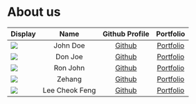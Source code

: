 # About us

Display | Name | Github Profile | Portfolio 
--------|:----:|:--------------:|:---------:
![](https://via.placeholder.com/100.png?text=Photo) | John Doe | [Github](https://github.com/) | [Portfolio](docs/team/johndoe.md)
![](https://via.placeholder.com/100.png?text=Photo) | Don Joe | [Github](https://github.com/) | [Portfolio](docs/team/johndoe.md)
![](https://via.placeholder.com/100.png?text=Photo) | Ron John | [Github](https://github.com/) | [Portfolio](docs/team/johndoe.md)
![](https://via.placeholder.com/100.png?text=Photo) | Zehang | [Github](https://github.com/Cesare4869) | [Portfolio](docs/team/johndoe.md)
![](https://via.placeholder.com/100.png?text=Photo) | Lee Cheok Feng | [Github](https://github.com/leecheokfeng) | [Portfolio](docs/team/johndoe.md)
